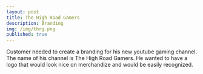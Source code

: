 ```yaml
---
layout: post
title: The High Road Gamers
description: Branding
img: /img/thrg.png
published: true 
---
```



Customer needed to create a branding for his new youtube gaming channel. The name of his channel is The High Road Gamers. He wanted to 
have a logo that would look nice on merchandize and would be easily recognized.



	
